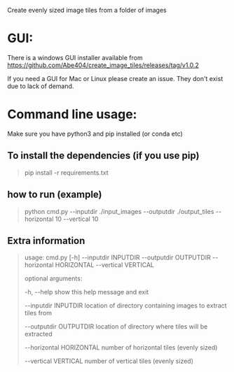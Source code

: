 Create evenly sized image tiles from a folder of images

# GUI:
There is a windows GUI installer available from https://github.com/Abe404/create_image_tiles/releases/tag/v1.0.2

If you need a GUI for Mac or Linux please create an issue. They don't exist due to lack of demand.

# Command line usage:

Make sure you have python3 and pip installed (or conda etc)

## To install the dependencies (if you use pip)
> pip install -r requirements.txt

## how to run (example)
> python cmd.py --inputdir ./input_images --outputdir ./output_tiles --horizontal 10 --vertical 10

## Extra information
> 
> usage: cmd.py [-h] --inputdir INPUTDIR --outputdir OUTPUTDIR --horizontal HORIZONTAL --vertical VERTICAL
> 
> optional arguments:
> 
>   -h, --help            show this help message and exit
> 
>   --inputdir INPUTDIR   location of directory containing images to extract tiles from
> 
>   --outputdir OUTPUTDIR
>                         location of directory where tiles will be extracted
> 
>   --horizontal HORIZONTAL
>                         number of horizontal tiles (evenly sized)
> 
>   --vertical VERTICAL   number of vertical tiles (evenly sized)
> 
